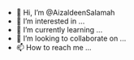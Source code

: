 - 👋 Hi, I’m @AizaldeenSalamah
- 👀 I’m interested in ...
- 🌱 I’m currently learning ...
- 💞️ I’m looking to collaborate on ...
- 📫 How to reach me ...

<!---
AizaldeenSalamah/AizaldeenSalamah is a ✨ special ✨ repository because its `README.md` (this file) appears on your GitHub profile.
You can click the Preview link to take a look at your changes.
--->

